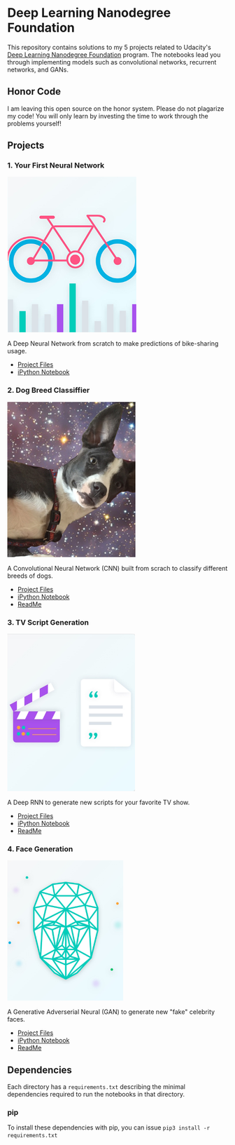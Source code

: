 # Deep Learning Nanodegree Foundation
This repository contains solutions to my 5 projects related to Udacity's [Deep Learning Nanodegree Foundation](https://www.udacity.com/course/deep-learning-nanodegree-foundation--nd101) program. The notebooks lead you through implementing models such as convolutional networks, recurrent networks, and GANs.

## Honor Code
I am leaving this open source on the honor system. Please do not plagarize my code! You will only learn by investing the time to work through the problems yourself!

## Projects

### 1. Your First Neural Network

![](https://github.com/zainmujahid/Udacity---Deep-Learning-NanoDegree/blob/master/01%20-%20Predicting%20Bike-Sharing%20Patterns/Images/p1.PNG)

A Deep Neural Network from scratch to make predictions of bike-sharing usage.
- [Project Files](https://github.com/zainmujahid/Udacity---Deep-Learning-NanoDegree/tree/master/01%20-%20Predicting%20Bike-Sharing%20Patterns/Your_first_neural_network)
- [iPython Notebook](https://github.com/zainmujahid/Udacity---Deep-Learning-NanoDegree/blob/master/01%20-%20Predicting%20Bike-Sharing%20Patterns/Your_first_neural_network/Your_first_neural_network.ipynb)

### 2. Dog Breed Classiffier

![](https://github.com/zainmujahid/Udacity---Deep-Learning-NanoDegree/blob/master/01%20-%20Predicting%20Bike-Sharing%20Patterns/Images/p2.PNG)

A Convolutional Neural Network (CNN) built from scrach to classify different breeds of dogs.

- [Project Files](https://github.com/zainmujahid/Udacity---Deep-Learning-NanoDegree/tree/master/02%20-%20Dog%20Breed%20Classifier)
- [iPython Notebook](https://github.com/zainmujahid/Udacity---Deep-Learning-NanoDegree/blob/master/02%20-%20Dog%20Breed%20Classifier/dog_app.ipynb)
- [ReadMe](https://github.com/zainmujahid/Udacity---Deep-Learning-NanoDegree/blob/master/02%20-%20Dog%20Breed%20Classifier/ReadMe.md)

### 3. TV Script Generation

![](https://github.com/zainmujahid/Udacity---Deep-Learning-NanoDegree/blob/master/03%20-%20TV%20Script%20Generation/images/p3.PNG)

A Deep RNN to generate new scripts for your favorite TV show.

- [Project Files](https://github.com/zainmujahid/Udacity---Deep-Learning-NanoDegree/tree/master/03%20-%20TV%20Script%20Generation)
- [iPython Notebook](https://github.com/zainmujahid/Udacity---Deep-Learning-NanoDegree/blob/master/03%20-%20TV%20Script%20Generation/dlnd_tv_script_generation.ipynb)
- [ReadMe](https://github.com/zainmujahid/Udacity---Deep-Learning-NanoDegree/blob/master/03%20-%20TV%20Script%20Generation/README.md)

### 4. Face Generation

![](https://github.com/zainmujahid/Udacity---Deep-Learning-NanoDegree/blob/master/04%20-%20Generate%20Faces/images/image0.PNG)

A Generative Adverserial Neural (GAN) to generate new "fake" celebrity faces.

- [Project Files](https://github.com/zainmujahid/Udacity---Deep-Learning-NanoDegree/tree/master/04%20-%20Generate%20Faces)
- [iPython Notebook](https://github.com/zainmujahid/Udacity---Deep-Learning-NanoDegree/blob/master/04%20-%20Generate%20Faces/dlnd_face_generation.ipynb)
- [ReadMe](https://github.com/zainmujahid/Udacity---Deep-Learning-NanoDegree/blob/master/04%20-%20Generate%20Faces/README.md)

## Dependencies

Each directory has a `requirements.txt` describing the minimal dependencies required to run the notebooks in that directory.

### pip

To install these dependencies with pip, you can issue `pip3 install -r requirements.txt`
